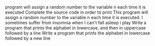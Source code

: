 program will assign a random number to the variable n each time it is executed Complete the source code in order to print
This program will assign a random number to the variable n each time it is executed.
I sometimes suffer from insomnia when I can't fall asleep i play
Write a program that prints the alphabet in lowercase, and then in uppercase followed by a line
Write a program that prints the alphabet in lowercase followed by a new line
